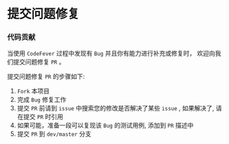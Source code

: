 # 提交问题修复

### 代码贡献

当使用 `CodeFever` 过程中发现有 `Bug` 并且你有能力进行补充或修复时， 欢迎向我们提交问题修复 `PR` 。

提交问题修复 `PR` 的步骤如下:

1. `Fork` 本项目
1. 完成 `Bug` 修复工作
1. 提交 `PR` 前请到 `issue` 中搜索您的修改是否解决了某些 `issue` , 如果解决了, 请在提交 `PR` 时引用
1. 如果可能，准备一段可以复现该 `Bug` 的测试用例, 添加到 `PR` 描述中
1. 提交 `PR` 到 `dev/master` 分支
